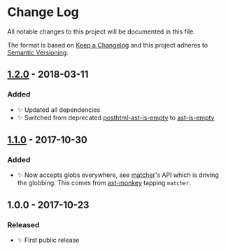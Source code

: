 # Change Log
All notable changes to this project will be documented in this file.

The format is based on [Keep a Changelog](http://keepachangelog.com/)
and this project adheres to [Semantic Versioning](http://semver.org/).

## [1.2.0] - 2018-03-11
### Added
- ✨ Updated all dependencies
- ✨ Switched from deprecated [posthtml-ast-is-empty](https://github.com/codsen/posthtml-ast-is-empty) to [ast-is-empty](https://github.com/codsen/ast-is-empty)

## [1.1.0] - 2017-10-30
### Added
- ✨ Now accepts globs everywhere, see [matcher](https://github.com/sindresorhus/matcher)'s API which is driving the globbing. This comes from [ast-monkey](https://github.com/codsen/ast-monkey) tapping `matcher`.

## 1.0.0 - 2017-10-23
### Released
- ✨ First public release

[1.2.0]: https://github.com/codsen/object-delete-key/compare/v1.1.0...v1.2.0
[1.1.0]: https://github.com/codsen/object-delete-key/compare/v1.0.2...v1.1.0
